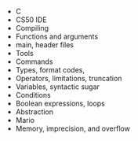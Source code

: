 * C
* CS50 IDE
* Compiling
* Functions and arguments
* main, header files
* Tools
* Commands
* Types, format codes,
* Operators, limitations, truncation
* Variables, syntactic sugar
* Conditions
* Boolean expressions, loops
* Abstraction
* Mario
* Memory, imprecision, and overflow
